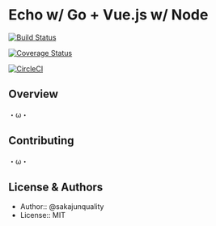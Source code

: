 Echo w/ Go + Vue.js w/ Node
=================================
[![Build Status](https://travis-ci.org/sakajunquality/echo-vue.svg?branch=master)](https://travis-ci.org/sakajunquality/echo-vue)

[![Coverage Status](https://coveralls.io/repos/github/sakajunquality/echo-vue/badge.svg?branch=master)](https://coveralls.io/github/sakajunquality/echo-vue?branch=master)

[![CircleCI](https://circleci.com/gh/sakajunquality/echo-vue.svg?style=svg)](https://circleci.com/gh/sakajunquality/echo-vue)

Overview
------------
・ω・

Contributing
------------
・ω・


License & Authors
------------
- Author:: @sakajunquality
- License:: MIT